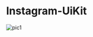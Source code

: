 # Instagram-UiKit

![pic1](https://user-images.githubusercontent.com/20845936/175838760-de675d15-a848-4f67-977a-8c4da30c8cd7.png)
